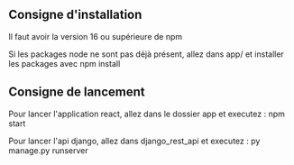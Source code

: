 ## Consigne d'installation

Il faut avoir la version 16 ou supérieure de npm

Si les packages node ne sont pas déjà présent, allez dans app/ et installer les packages avec
	npm install

## Consigne de lancement

Pour lancer l'application react, allez dans le dossier app et executez : npm start

Pour lancer l'api django, allez dans django_rest_api et executez : py manage.py runserver